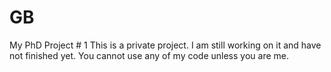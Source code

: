 # GB
My PhD Project # 1
This is a private project. I am still working on it and have not finished yet. You cannot use any of my code unless you are me.
